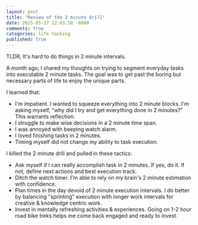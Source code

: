 ```yaml
---
layout: post
title: "Review of the 2 minute drill"
date: 2015-05-27 22:03:58 -0600
comments: true
categories: life hacking
published: true
---
```


TLDR; It's hard to do things in 2 minute intervals.

A month ago, I shared my thoughts on trying to segment everyday
tasks into executable 2 minute tasks. The goal was to get past
the boring but necessary parts of life to enjoy the unique parts.

I learned that:

- I'm impatient. I wanted to squeeze everything into 2 minute
blocks. I'm asking myself, "why did I try and get everything done in 2
minutes?" This warrants reflection.
- I struggle to make wise decisions in a 2 minute time span.
- I was annoyed with beeping watch alarm.
- I loved finishing tasks in 2 minutes.
- Timing myself did not change my ability to task execution.


I killed the 2 minute drill and pulled in these tactics:

- Ask myself if I can really accomplish task in 2 minutes. If yes, do it.
If not, define next actions and best execution track.
- Ditch the watch timer. I'm able to rely on my brain's 2 minute
estimation with confidence.
- Plan times in the day devoid of 2 minute execution
intervals. I do better by balancing "sprinting" execution with longer
work intervals for creative & knowledge centric work.
- Invest in mentally refreshing activities & experiences. Going on 1-2
hour road bike treks helps me come back engaged and ready to invest.


